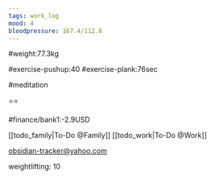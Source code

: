 ```yaml
---
tags: work_log
mood: 4
bloodpressure: 167.4/112.8
---
```


#weight:77.3kg

#exercise-pushup:40
#exercise-plank:76sec

#meditation

⭐⭐

#finance/bank1:-2.9USD

[[todo_family|To-Do @Family]]
[[todo_work|To-Do @Work]]

obsidian-tracker@yahoo.com

weightlifting: 10


